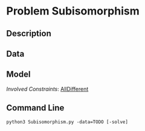 # Problem Subisomorphism

## Description



## Data



## Model

*Involved Constraints*: [AllDifferent](https://pycsp.org/documentation/constraints/AllDifferent)


## Command Line

```shell
python3 Subisomorphism.py -data=TODO [-solve]
```


